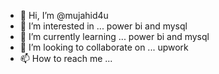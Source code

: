 - 👋 Hi, I’m @mujahid4u
- 👀 I’m interested in ... power bi and mysql
- 🌱 I’m currently learning ... power bi and mysql
- 💞️ I’m looking to collaborate on ... upwork
- 📫 How to reach me ...

<!---
mujahid4u/mujahid4u is a ✨ special ✨ repository because its `README.md` (this file) appears on your GitHub profile.
You can click the Preview link to take a look at your changes.
--->
